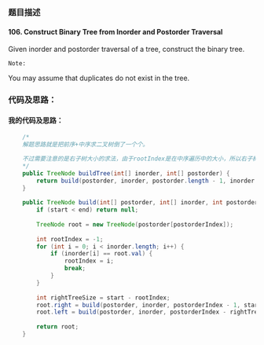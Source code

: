 ### 题目描述

#### 106. Construct Binary Tree from Inorder and Postorder Traversal

Given inorder and postorder traversal of a tree, construct the binary tree.

`Note:`

You may assume that duplicates do not exist in the tree.

### 代码及思路：

#### 我的代码及思路：

```java
    /*
    解题思路就是把前序+中序求二叉树倒了一个个。

    不过需要注意的是右子树大小的求法，由于rootIndex是在中序遍历中的大小，所以右子树的大小就是start - rootIndex
    */
    public TreeNode buildTree(int[] inorder, int[] postorder) {
        return build(postorder, inorder, postorder.length - 1, inorder.length - 1, 0);
    }
    
    public TreeNode build(int[] postorder, int[] inorder, int postorderIndex, int start, int end) {
        if (start < end) return null;
        
        TreeNode root = new TreeNode(postorder[postorderIndex]);
        
        int rootIndex = -1;
        for (int i = 0; i < inorder.length; i++) {
            if (inorder[i] == root.val) {
                rootIndex = i;
                break;
            }
        }
        
        int rightTreeSize = start - rootIndex;
        root.right = build(postorder, inorder, postorderIndex - 1, start, rootIndex + 1);
        root.left = build(postorder, inorder, postorderIndex - rightTreeSize - 1, rootIndex - 1, end);
        
        return root;
    }
```
